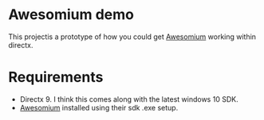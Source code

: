 # Awesomium demo

This projectis a prototype of how you could get [Awesomium](http://awesomium.com/) working within directx.

# Requirements
- Directx 9. I think this comes along with the latest windows 10 SDK.
- [Awesomium](http://awesomium.com/) installed using their sdk .exe setup.
